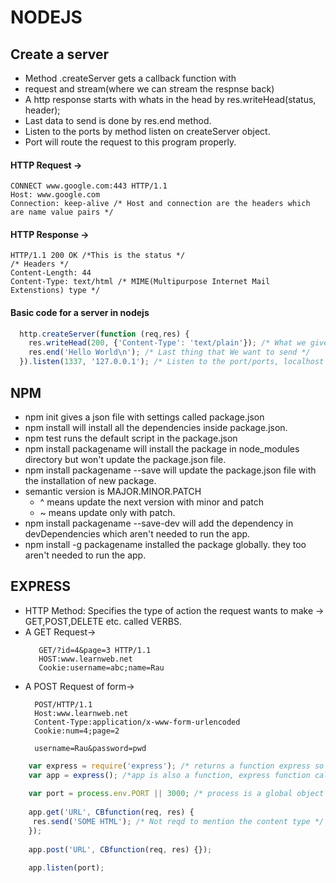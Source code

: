 # NODEJS

## Create a server

* Method .createServer gets a callback function with 
* request and stream(where we can stream the respnse back)
* A http response starts with whats in the head by res.writeHead(status, header);
* Last data to send is done by res.end method.
* Listen to the ports by method listen on createServer object.
* Port will route the request to this program properly.

#### HTTP Request ->
```
CONNECT www.google.com:443 HTTP/1.1
Host: www.google.com
Connection: keep-alive /* Host and connection are the headers which are name value pairs */
```
#### HTTP Response ->
```
HTTP/1.1 200 OK /*This is the status */
/* Headers */
Content-Length: 44
Content-Type: text/html /* MIME(Multipurpose Internet Mail Extenstions) type */
```
#### Basic code for a server in nodejs

```js
  http.createServer(function (req,res) {
	res.writeHead(200, {'Content-Type': 'text/plain'}); /* What we give back is plain text */
	res.end('Hello World\n'); /* Last thing that We want to send */
  }).listen(1337, '127.0.0.1'); /* Listen to the port/ports, localhost - 127.0.0.1  */	

```
## NPM

* npm init gives a json file with settings called package.json
* npm install will install all the dependencies inside package.json. 
* npm test runs the default script in the package.json
* npm install packagename will install the package in node_modules directory but won't update the package.json file.
* npm install packagename --save will update the package.json file with the installation of new package.
* semantic version is MAJOR.MINOR.PATCH
	* ^ means update the next version with minor and patch
	* ~ means update only with patch.
* npm install packagename --save-dev will add the dependency in devDependencies which aren't needed to run the app.
* npm install -g packagename installed the package globally. they too aren't needed to run the app.  


## EXPRESS

* HTTP Method: Specifies the type of action the request wants to make -> GET,POST,DELETE etc. called VERBS. 
* A GET Request->
	```
	   GET/?id=4&page=3 HTTP/1.1
	   HOST:www.learnweb.net
	   Cookie:username=abc;name=Rau
	```
* A POST Request of form->
	```
	  POST/HTTP/1.1
	  Host:www.learnweb.net
	  Content-Type:application/x-www-form-urlencoded
	  Cookie:num=4;page=2
	  
	  username=Rau&password=pwd
	```
```js
	var express = require('express'); /* returns a function express so we need to call this */
	var app = express(); /*app is also a function, express function called here on which we have properties and method */
	
	var port = process.env.PORT || 3000; /* process is a global object provided by node, env is for environment and PORT is env variable */	
	
	app.get('URL', CBfunction(req, res) {
	 res.send('SOME HTML'); /* Not reqd to mention the content type */
	});
	
	app.post('URL', CBfunction(req, res) {});
	
	app.listen(port);
	
```


